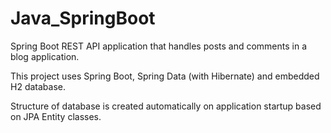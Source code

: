 # Java_SpringBoot
Spring Boot REST API application that handles posts and comments in a blog application.

This project uses Spring Boot, Spring Data (with Hibernate) and embedded H2 database. 

Structure of database is created automatically on application startup based on JPA Entity classes.
